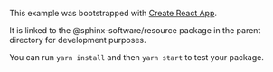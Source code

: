 This example was bootstrapped with [Create React App](https://github.com/facebook/create-react-app).

It is linked to the @sphinx-software/resource package in the parent directory for development purposes.

You can run `yarn install` and then `yarn start` to test your package.
